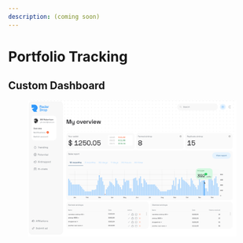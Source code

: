 ```yaml
---
description: (coming soon)
---
```


# Portfolio Tracking

## Custom Dashboard

<figure><img src="../../.gitbook/assets/RD_Dashboard.png" alt=""><figcaption></figcaption></figure>
